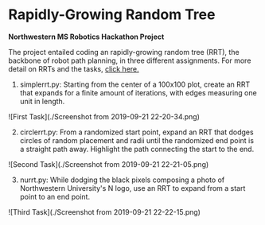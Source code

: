 # Rapidly-Growing Random Tree
**Northwestern MS Robotics Hackathon Project**

The project entailed coding an rapidly-growing random tree (RRT), the backbone of robot path planning, in three different assignments. For more detail on RRTs and the tasks, [click here.](http://robotics.mech.northwestern.edu/~elwin/rrt_challenge.html)

1) simplerrt.py: Starting from the center of a 100x100 plot, create an RRT that expands for a finite amount of iterations, with edges measuring one unit in length.

![First Task](./Screenshot from 2019-09-21 22-20-34.png)

2) circlerrt.py: From a randomized start point, expand an RRT that dodges circles of random placement and radii until the randomized end point is a straight path away. Highlight the path connecting the start to the end.

![Second Task](./Screenshot from 2019-09-21 22-21-05.png)

3) nurrt.py: While dodging the black pixels composing a photo of Northwestern University's N logo, use an RRT to expand from a start point to an end point.

![Third Task](./Screenshot from 2019-09-21 22-22-15.png)
